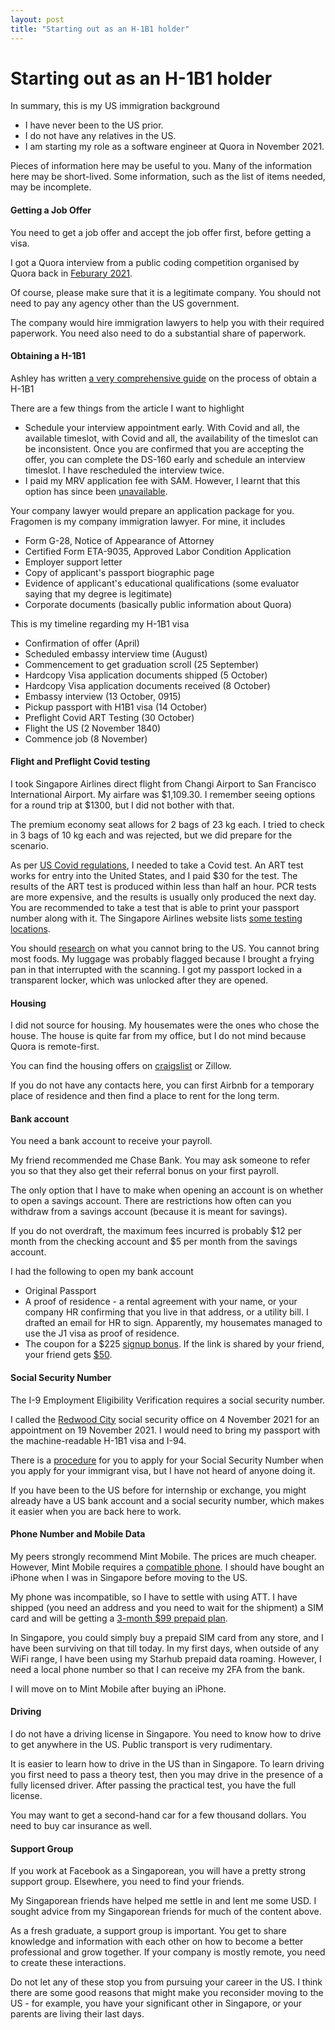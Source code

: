 ```yaml
---
layout: post
title: "Starting out as an H-1B1 holder"
---
```


# Starting out as an H-1B1 holder

In summary, this is my US immigration background

- I have never been to the US prior.
- I do not have any relatives in the US.
- I am starting my role as a software engineer at Quora in November 2021.

Pieces of information here may be useful to you. Many of the information here may be short-lived. Some information, such as the list of items needed, may be incomplete.



#### Getting a Job Offer

You need to get a job offer and accept the job offer first, before getting a visa.

I got a Quora interview from a public coding competition organised by Quora back in [Feburary 2021](https://challenge.quora.com/).

Of course, please make sure that it is a legitimate company. You should not need to pay any agency other than the US government.

The company would hire immigration lawyers to help you with their required paperwork. You need also need to do a substantial share of paperwork.




#### Obtaining a H-1B1

Ashley has written [a very comprehensive guide](https://ashleylim.medium.com/navigating-the-h1b1-visa-process-4c8e459c4b96) on the process of obtain a H-1B1

There are a few things from the article I want to highlight
- Schedule your interview appointment early. With Covid and all, the available timeslot, with Covid and all, the availability of the timeslot can be inconsistent. Once you are confirmed that you are accepting the offer, you can complete the DS-160 early and schedule an interview timeslot. I have rescheduled the interview twice.
- I paid my MRV application fee with SAM. However, I learnt that this option has since been [unavailable](https://www.ustraveldocs.com/sg/sg-niv-paymentinfo.asp).



Your company lawyer would prepare an application package for you. Fragomen is my company immigration lawyer. For mine, it includes

- Form G-28, Notice of Appearance of Attorney
- Certified Form ETA-9035, Approved Labor Condition Application
- Employer support letter
- Copy of applicant's passport biographic page
- Evidence of applicant's educational qualifications (some evaluator saying that my degree is legitimate)
- Corporate documents (basically public information about Quora)



This is my timeline regarding my H-1B1 visa

- Confirmation of offer (April)
- Scheduled embassy interview time (August)
- Commencement to get graduation scroll (25 September)
- Hardcopy Visa application documents shipped (5 October)
- Hardcopy Visa application documents received (8 October)
- Embassy interview (13 October, 0915) 
- Pickup passport with H1B1 visa (14 October)
- Preflight Covid ART Testing (30 October)
- Flight the US (2 November 1840)
- Commence job (8 November)



#### Flight and Preflight Covid testing

I took Singapore Airlines direct flight from Changi Airport to San Francisco International Airport. My airfare was \$1,109.30. I remember seeing options for a round trip at \$1300, but I did not bother with that.

The premium economy seat allows for 2 bags of 23 kg each. I tried to check in 3 bags of 10 kg each and was rejected, but we did prepare for the scenario. 

As per [US Covid regulations](https://www.cdc.gov/coronavirus/2019-ncov/travelers/testing-international-air-travelers.html), I needed to take a Covid test. An ART test works for entry into the United States, and I paid $30 for the test. The results of the ART test is produced within less than half an hour. PCR tests are more expensive, and the results is usually only produced the next day. You are recommended to take a test that is able to print your passport number along with it. The Singapore Airlines website lists [some testing locations](https://www.singaporeair.com/en_UK/sg/travel-info/pdt-pcr-locations/).

You should [research](https://www.cbp.gov/travel/us-citizens/know-before-you-go/prohibited-and-restricted-items) on what you cannot bring to the US. You cannot bring most foods. My luggage was probably flagged because I brought a frying pan in that interrupted with the scanning. I got my passport locked in a transparent locker, which was unlocked after they are opened. 



#### Housing

I did not source for housing. My housemates were the ones who chose the house. The house is quite far from my office, but I do not mind because Quora is remote-first.

You can find the housing offers on [craigslist](https://sfbay.craigslist.org/) or Zillow.

If you do not have any contacts here, you can first Airbnb for a temporary place of residence and then find a place to rent for the long term.




#### Bank account

You need a bank account to receive your payroll.

My friend recommended me Chase Bank. You may ask someone to refer you so that they also get their referral bonus on your first payroll.

The only option that I have to make when opening an account is on whether to open a savings account. There are restrictions how often can you withdraw from a savings account (because it is meant for savings).

If you do not overdraft, the maximum fees incurred is probably \$12 per month from the checking account and \$5 per month from the savings account.

I had the following to open my bank account

- Original Passport
- A proof of residence - a rental agreement with your name, or your company HR confirming that you live in that address, or a utility bill. I drafted an email for HR to sign. Apparently, my housemates managed to use the J1 visa as proof of residence.
- The coupon for a \$225 [signup bonus](https://accounts.chase.com/raf/landing). If the link is shared by your friend, your friend gets [\$50](https://accounts.chase.com/raf/landing).



#### Social Security Number

The I-9 Employment Eligibility Verification requires a social security number.

I called the [Redwood City](https://ssofficelocation.com/offices/california/redwood-city/redwood-city-social-security-office-94063/) social security office on 4 November 2021 for an appointment on 19 November 2021. I would need to bring my passport with the machine-readable H-1B1 visa and I-94.

There is a [procedure](https://www.ssa.gov/ssnvisa/) for you to apply for your Social Security Number when you apply for your immigrant visa, but I have not heard of anyone doing it. 

If you have been to the US before for internship or exchange, you might already have a US bank account and a social security number, which makes it easier when you are back here to work.



#### Phone Number and Mobile Data

My peers strongly recommend Mint Mobile. The prices are much cheaper. However, Mint Mobile requires a [compatible phone](https://www.mintmobile.com/byop/). I should have bought an iPhone when I was in Singapore before moving to the US.

My phone was incompatible, so I have to settle with using ATT. I have shipped (you need an address and you need to wait for the shipment) a SIM card and will be getting a [3-month $99 prepaid plan](https://www.att.com/support/article/wireless/KM1391956/).

In Singapore, you could simply buy a prepaid SIM card from any store, and I have been surviving on that till today. In my first days, when outside of any WiFi range, I have been using my Starhub prepaid data roaming. However, I need a local phone number so that I can receive my 2FA from the bank.

I will move on to Mint Mobile after buying an iPhone.



#### Driving

I do not have a driving license in Singapore. You need to know how to drive to get anywhere in the US. Public transport is very rudimentary.

It is easier to learn how to drive in the US than in Singapore. To learn driving you first need to pass a theory test, then you may drive in the presence of a fully licensed driver. After passing the practical test, you have the full license.

You may want to get a second-hand car for a few thousand dollars. You need to buy car insurance as well.



#### Support Group

If you work at Facebook as a Singaporean, you will have a pretty strong support group. Elsewhere, you need to find your friends.

My Singaporean friends have helped me settle in and lent me some USD. I sought advice from my Singaporean friends for much of the content above.

As a fresh graduate, a support group is important. You get to share knowledge and information with each other on how to become a better professional and grow together. If your company is mostly remote, you need to create these interactions.

Do not let any of these stop you from pursuing your career in the US. I think there are some good reasons that might make you reconsider moving to the US - for example, you have your significant other in Singapore, or your parents are living their last days.